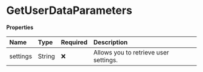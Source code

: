 # GetUserDataParameters

**Properties**

| Name     | Type   | Required | Description                           |
| :------- | :----- | :------- | :------------------------------------ |
| settings | String | ❌       | Allows you to retrieve user settings. |
